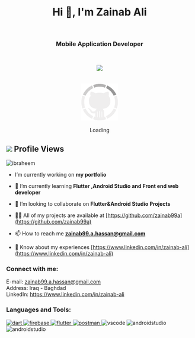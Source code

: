 <h1 align="center">Hi 👋, I'm Zainab Ali</h1>
<br>
<h3 align="center">Mobile Application Developer </h3>
<br>

<p align="center"> <img src="https://readme-typing-svg.herokuapp.com?lines=Welcome+to+my+GitHub+Profile" /> </p>
<br>
<div align=center>
        <img src="https://raw.githubusercontent.com/AhmedFathyDev/AhmedFathyDev/main/GitHub.gif" alt="GitHub Octocat Logo" height="100">
        <p>Loading</p>
    </div>
    
## <img src="https://media.giphy.com/media/ObNTw8Uzwy6KQ/giphy.gif" width="60px"> Profile Views  



<p align="left"> <img src="https://komarev.com/ghpvc/?username=abdelrahmanyoussry&label=Profile%20views&color=0e75b6&style=flat" alt="ibraheem" /> </p>


- I’m currently working on **my portfolio**

- 🌱 I’m currently learning **Flutter ,Android Studio and Front end web developer**

- 👯 I’m looking to collaborate on **Flutter&Android Studio Projects**

- 👨‍💻 All of my projects are available at [https://github.com/zainab99a](https://github.com/zainab99a)

- 📫 How to reach me **zainab99.a.hassan@gmail.com**

- 📄 Know about my experiences [https://www.linkedin.com/in/zainab-ali](https://www.linkedin.com/in/zainab-ali)



<h3 align="left">Connect with me:</h3>
<p align="left">
  E-mail: <a href="zainab99.a.hassan@gmail.com">zainab99.a.hassan@gmail.com</a><br/>
  Address: Iraq - Baghdad<br />
  LinkedIn: <a href="https://www.linkedin.com/in/zainab-ali" target="blank">https://www.linkedin.com/in/zainab-ali</a>
</p>




<h3 align="left">Languages and Tools:</h3>
<p align="left"> <a href="https://developer.android.com" target="_blank" rel="noreferrer"> 



<img src="https://www.vectorlogo.zone/logos/dartlang/dartlang-icon.svg" alt="dart" width="40" height="40"/> </a> <a href="https://firebase.google.com/" target="_blank" rel="noreferrer"> 
<img src="https://www.vectorlogo.zone/logos/firebase/firebase-icon.svg" alt="firebase" width="40" height="40"/> </a> <a href="https://flutter.dev" target="_blank" rel="noreferrer"> 
<img src="https://www.vectorlogo.zone/logos/flutterio/flutterio-icon.svg" alt="flutter" width="40" height="40"/> </a> <a href="https://www.java.com" target="_blank" rel="noreferrer"> 
<img src="https://www.vectorlogo.zone/logos/getpostman/getpostman-icon.svg" alt="postman" width="40" height="40"/> </a> 
<img src="https://upload.wikimedia.org/wikipedia/commons/thumb/9/9a/Visual_Studio_Code_1.35_icon.svg/2048px-Visual_Studio_Code_1.35_icon.svg.png" alt="vscode" width="40" height="40"/> </a> 
<img src="https://icons.veryicon.com/png/o/file-type/exquisite-multicolor-icon/androidstudio.png" alt="androidstudio" width="40" height="40"/> </a> 
<img src="https://www.svgviewer.dev/static-svgs/34566/mongodb.svg" alt="androidstudio" width="40" height="40"/> </a> 
</p>



